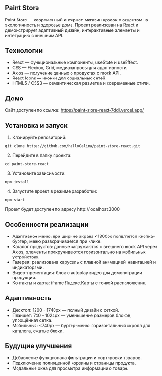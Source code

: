 ## Paint Store

Paint Store — современный интернет-магазин красок с акцентом на экологичность и здоровье дома. Проект реализован на React и демонстрирует адаптивный дизайн, интерактивные элементы и интеграцию с внешним API.

## Технологии

- React — функциональные компоненты, useState и useEffect.
- CSS — Flexbox, Grid, медиазапросы для адаптивности.
- Axios — получение данных о продуктах с mock API.
- React Icons — иконки для социальных сетей.
- HTML5 / CSS3 — семантическая разметка и современные стили.

## Демо

Сайт доступен по ссылке: https://paint-store-react-7ddi.vercel.app/

## Установка и запуск

1. Клонируйте репозиторий:
``` 
git clone https://github.com/helloGalina/paint-store-react.git
```
2. Перейдите в папку проекта:
```
cd paint-store-react
```
3. Установите зависимости:
```
npm install
```
4. Запустите проект в режиме разработки:
```
npm start
```
Проект будет доступен по адресу http://localhost:3000

## Особенности реализации

- Адаптивное меню: при ширине экрана <1300px появляется кнопка-бургер, меню разворачивается при клике.
- Каталог продуктов: данные загружаются с внешнего mock API через Axios, элементы прокручиваются горизонтально на мобильных устройствах.
- Галерея: реализована карусель с плавной анимацией, навигацией и индикаторами.
- Видео-презентация: блок с autoplay видео для демонстрации продукции.
- Контакты и карта: iframe Яндекс.Карты с точкой расположения.

## Адаптивность

- Десктоп: 1200 - 1740px — полный дизайн с сеткой.
- Планшет: 740 - 1024px — уменьшение размеров блоков, упрощённая сетка.
- Мобильный: <740px — бургер-меню, горизонтальный скролл для каталога, сжатые блоки.

## Будущие улучшения

- Добавление функционала фильтрации и сортировки товаров.
- Подключение полноценной корзины и страницы продукта.
- Модальные окна для просмотра информации о товаре.